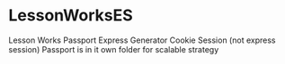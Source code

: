# LessonWorksES
Lesson Works Passport 
Express Generator
Cookie Session (not express session)
Passport is in it own folder for scalable strategy